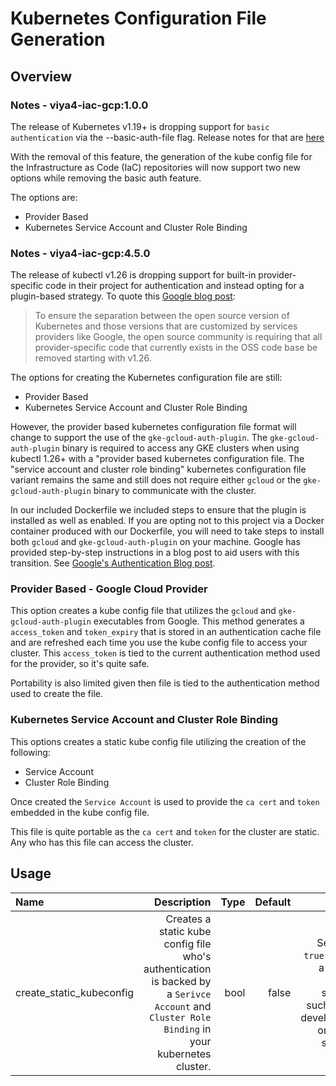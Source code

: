 # Kubernetes Configuration File Generation

## Overview

### Notes - viya4-iac-gcp:1.0.0
The release of Kubernetes v1.19+ is dropping support for `basic authentication` via the --basic-auth-file flag. Release notes for that are [here](https://v1-19.docs.kubernetes.io/docs/setup/release/notes/#urgent-upgrade-notes)

With the removal of this feature, the generation of the kube config file for the Infrastructure as Code (IaC) repositories will now support two new options while removing the basic auth feature.

The options are:

- Provider Based
- Kubernetes Service Account and Cluster Role Binding

### Notes - viya4-iac-gcp:4.5.0

The release of kubectl v1.26 is dropping support for built-in provider-specific code in their project for authentication and instead opting for a plugin-based strategy. To quote this [Google blog post](https://cloud.google.com/blog/products/containers-kubernetes/kubectl-auth-changes-in-gke): 

>To ensure the separation between the open source version of Kubernetes and those versions that are customized by services providers like Google, the open source community is requiring that all provider-specific code that currently exists in the OSS code base be removed starting with v1.26.

The options for creating the Kubernetes configuration file are still:

- Provider Based
- Kubernetes Service Account and Cluster Role Binding

However, the provider based kubernetes configuration file format will change to support the use of the `gke-gcloud-auth-plugin`. The `gke-gcloud-auth-plugin` binary is required to access any GKE clusters when using kubectl 1.26+ with a "provider based kubernetes configuration file. The "service account and cluster role binding" kubernetes configuration file variant remains the same and still does not require either `gcloud` or the `gke-gcloud-auth-plugin` binary to communicate with the cluster.

In our included Dockerfile we included steps to ensure that the plugin is installed as well as enabled. If you are opting not to this project via a Docker container produced with our Dockerfile, you will need to take steps to install both `gcloud` and `gke-gcloud-auth-plugin` on your machine. Google has provided step-by-step instructions in a blog post to aid users with this transition. See [Google's Authentication Blog post](https://cloud.google.com/blog/products/containers-kubernetes/kubectl-auth-changes-in-gke).

### Provider Based - Google Cloud Provider

This option creates a kube config file that utilizes the `gcloud` and  `gke-gcloud-auth-plugin` executables from Google. This method generates a `access_token` and `token_expiry` that is stored in an authentication cache file and are refreshed each time you use the kube config file to access your cluster. This `access_token` is tied to the current authentication method used for the provider, so it's quite safe.

Portability is also limited given then file is tied to the authentication method used to create the file.

### Kubernetes Service Account and Cluster Role Binding

This options creates a static kube config file utilizing the creation of the following:

- Service Account
- Cluster Role Binding

Once created the `Service Account` is used to provide the `ca cert` and `token` embedded in the kube config file.

This file is quite portable as the `ca cert` and `token` for the cluster are static. Any who has this file can access the cluster.

## Usage

| Name | Description | Type | Default | Notes |
| :--- | ---: | ---: | ---: | ---: |
| create_static_kubeconfig | Creates a static kube config file who's authentication is backed by a `Serivce Account` and `Cluster Role Binding` in your kubernetes cluster. | bool | false | Setting to `true` creates a file that easily sharable such as in a development or testing scenario |
